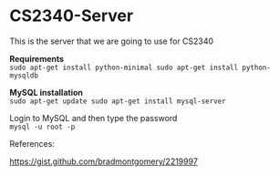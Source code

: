 # CS2340-Server
This is the server that we are going to use for CS2340

**Requirements**  
`sudo apt-get install python-minimal
sudo apt-get install python-mysqldb`


**MySQL installation**  
`sudo apt-get update
sudo apt-get install mysql-server`

Login to MySQL and then type the password  
`mysql -u root -p`


References:

https://gist.github.com/bradmontgomery/2219997
